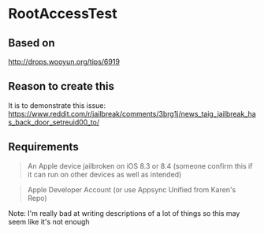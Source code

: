 # RootAccessTest

## Based on

http://drops.wooyun.org/tips/6919


## Reason to create this

It is to demonstrate this issue: https://www.reddit.com/r/jailbreak/comments/3brg1j/news_taig_jailbreak_has_back_door_setreuid00_to/

## Requirements

> An Apple device jailbroken on iOS 8.3 or 8.4 (someone confirm this if it can run on other devices as well as intended)

> Apple Developer Account (or use Appsync Unified from Karen's Repo)

Note: I'm really bad at writing descriptions of a lot of things so this may seem like it's not enough
